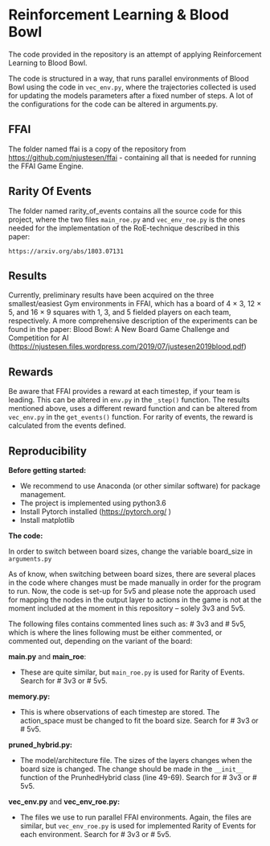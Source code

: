 # Reinforcement Learning & Blood Bowl

The code provided in the repository is an attempt of applying Reinforcement Learning to Blood Bowl. 

The code is structured in a way, that runs parallel environments of Blood Bowl using the code in ``vec_env.py``, where the trajectories collected is used for updating the models parameters after a fixed number of steps. A lot of the configurations for the code can be altered in arguments.py.

## FFAI
The folder named ffai is a copy of the repository from https://github.com/njustesen/ffai - containing all that is needed for running the FFAI Game Engine. 

## Rarity Of Events
The folder named rarity_of_events contains all the source code for this project, where the two files ``main_roe.py`` and ``vec_env_roe.py`` is the ones needed for the implementation of the RoE-technique described in this paper: 
```
https://arxiv.org/abs/1803.07131
``` 

## Results

Currently, preliminary results have been acquired on the three smallest/easiest Gym environments in FFAI, which has a board of 4 × 3, 12 × 5, and 16 × 9 squares with 1, 3, and 5 fielded players on each team, respectively. A more comprehensive description of the experiments can be found in the paper: Blood Bowl: A New Board Game Challenge and Competition for AI (https://njustesen.files.wordpress.com/2019/07/justesen2019blood.pdf)


## Rewards
Be aware that FFAI provides a reward at each timestep, if your team is leading. This can be altered in ``env.py`` in the ``_step()`` function. 
The results mentioned above, uses a different reward function and can be altered from ``vec_env.py`` in the ``get_events()`` function. For rarity of events, the reward is calculated from the events defined.


## Reproducibility 

**Before getting started:**
* We recommend to use Anaconda (or other similar software) for package management.
* The project is implemented using python3.6
* Install Pytorch installed (https://pytorch.org/ )
* Install matplotlib

**The code:**

In order to switch between board sizes, change the variable board_size in ``arguments.py``

As of know,  when switching between board sizes, there are several places in the code where changes must be made manually in order for the program to run. Now, the code is set-up for 5v5 and please note the approach used for mapping the nodes in the output layer to actions in the game is not at the moment included at the moment in this repository – solely 3v3 and 5v5.

The following files contains commented lines such as: # 3v3 and # 5v5, which is where the lines following must be either commented, or commented out, depending on the variant of the board:

**main.py** and **main_roe**:
* These are quite similar, but ``main_roe.py`` is used for Rarity of Events. 
Search for # 3v3 or # 5v5.

**memory.py:**
* This is where observations of each timestep are stored. The action_space must be changed to fit the board size.
Search for # 3v3 or # 5v5.

**pruned_hybrid.py:**
* The model/architecture file.
The sizes of the layers changes when the board size is changed.  The change should be made in the ``__init__`` function of the PrunhedHybrid class (line 49-69).
Search for # 3v3 or # 5v5.

**vec_env.py** and **vec_env_roe.py:**
* The files we use to run parallel FFAI environments. Again, the files are similar, but ``vec_env_roe.py`` is used for implemented Rarity of Events for each environment.
Search for # 3v3 or # 5v5.



